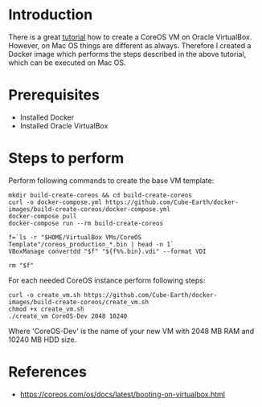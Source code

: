 # Introduction
There is a great [tutorial](https://coreos.com/os/docs/latest/booting-on-virtualbox.html) how to create a CoreOS VM on Oracle VirtualBox.
However, on Mac OS things are different as always.
Therefore I created a Docker image which performs the steps described in the above tutorial, which can be executed on Mac OS.

# Prerequisites
- Installed Docker
- Installed Oracle VirtualBox

# Steps to perform
Perform following commands to create the base VM template:
```
mkdir build-create-coreos && cd build-create-coreos
curl -o docker-compose.yml https://github.com/Cube-Earth/docker-images/build-create-coreos/docker-compose.yml
docker-compose pull
docker-compose run --rm build-create-coreos

f=`ls -r "$HOME/VirtualBox VMs/CoreOS Template"/coreos_production_*.bin | head -n 1`
VBoxManage convertdd "$f" "${f%%.bin}.vdi" --format VDI

rm "$f"
```

For each needed CoreOS instance perform following steps:
```
curl -o create_vm.sh https://github.com/Cube-Earth/docker-images/build-create-coreos/create_vm.sh
chmod +x create_vm.sh
./create_vm CoreOS-Dev 2048 10240
```
Where 'CoreOS-Dev' is the name of your new VM with 2048 MB RAM and 10240 MB HDD size.

# References
- https://coreos.com/os/docs/latest/booting-on-virtualbox.html
